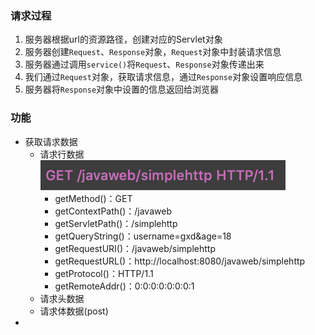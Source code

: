 ### 请求过程
1. 服务器根据url的资源路径，创建对应的Servlet对象
2. 服务器创建`Request`、`Response`对象，`Request`对象中封装请求信息
3. 服务器通过调用`service()`将`Request`、`Response`对象传递出来
4. 我们通过`Request`对象，获取请求信息，通过`Response`对象设置响应信息
5. 服务器将`Response`对象中设置的信息返回给浏览器

### 功能
* 获取请求数据
	* 请求行数据![](../pic/request_header_row.png)
		* getMethod()：GET
		* getContextPath()：/javaweb
		* getServletPath()：/simplehttp
		* getQueryString()：username=gxd&age=18
		* getRequestURI()：/javaweb/simplehttp
		* getRequestURL()：http://localhost:8080/javaweb/simplehttp
		* getProtocol()：HTTP/1.1
		* getRemoteAddr()：0:0:0:0:0:0:0:1
	* 请求头数据
	* 请求体数据(post)
* 